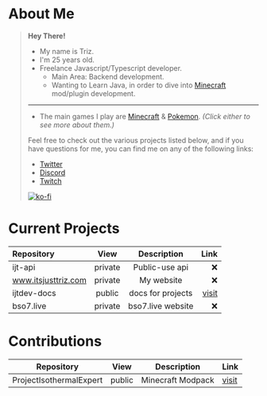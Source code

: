 # About Me

> **Hey There!**
>
> -   My name is Triz.
> -   I'm 25 years old.
> -   Freelance Javascript/Typescript developer.
>     -   Main Area: Backend development.
>     -   Wanting to Learn Java, in order to dive into [Minecraft](Minecraft.md) mod/plugin development.
>
> ---
>
> -   The main games I play are [Minecraft](Minecraft.md) & [Pokemon](Pokemon.md). _(Click either to see more about them.)_
>
> Feel free to check out the various projects listed below, and if you have questions for me, you can find me on any of the following links:
>
> -   [Twitter](https://twitter.com/itsjusttriz_)
> -   [Discord](http://discord.itsjusttriz.com)
> -   [Twitch](https://twitch.tv/itsjusttriz)
>
> [![ko-fi](https://ko-fi.com/img/githubbutton_sm.svg)](https://ko-fi.com/G2G06VVCK)

# Current Projects

| Repository          |  View   |    Description    |                                                Link |
| :------------------ | :-----: | :---------------: | --------------------------------------------------: |
| ijt-api             | private |  Public-use api   |                                                  ❌ |
| www.itsjusttriz.com | private |    My website     |                                                  ❌ |
| ijtdev-docs         | public  | docs for projects | [visit](https://github.com/itsjusttriz/ijtdev-docs) |
| bso7.live           | private | bso7.live website |                                                  ❌ |

# Contributions

| Repository              | View   | Description       | Link                                                                 |
| ----------------------- | ------ | ----------------- | -------------------------------------------------------------------- |
| ProjectIsothermalExpert | public | Minecraft Modpack | [visit](https://github.com/Kikiisyourfriend/ProjectIsothermalExpert) |

